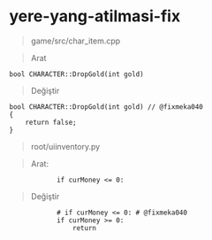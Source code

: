# yere-yang-atilmasi-fix

> game/src/char_item.cpp

>Arat

```
bool CHARACTER::DropGold(int gold)
```
>Değiştir

```
bool CHARACTER::DropGold(int gold) // @fixmeka040
{
	return false;
}
```
> root/uiinventory.py

>Arat:

```
			if curMoney <= 0:
```
>Değiştir

```
			# if curMoney <= 0: # @fixmeka040
			if curMoney >= 0:
				return
```

